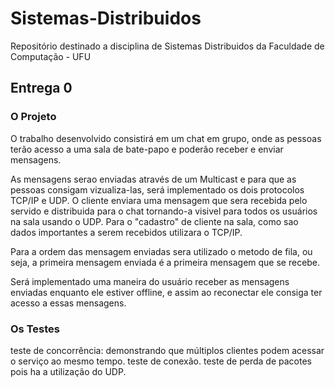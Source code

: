 # Sistemas-Distribuidos
Repositório destinado a disciplina de Sistemas Distribuidos da Faculdade de Computação - UFU

## Entrega 0

### O Projeto

O trabalho desenvolvido consistirá em um chat em grupo, onde as pessoas terão acesso a uma sala de bate-papo e poderão receber e enviar mensagens.

As mensagens serao enviadas através de um Multicast e para que as pessoas consigam vizualiza-las, será implementado os dois protocolos TCP/IP e UDP.
O cliente enviara uma mensagem que sera recebida pelo servido e distribuida para o chat tornando-a visivel para todos os usuários na sala usando o UDP.
Para o "cadastro" de cliente na sala, como sao dados importantes a serem recebidos utilizara o TCP/IP.

Para a ordem das mensagem enviadas sera utilizado o metodo de fila, ou seja, a primeira mensagem enviada é a primeira mensagem que se recebe.

Será implementado uma maneira do usuário receber as mensagens enviadas enquanto ele estiver offline, e assim ao reconectar ele consiga ter acesso a essas mensagens.

### Os Testes

teste de concorrência: demonstrando que múltiplos clientes podem acessar o serviço ao mesmo tempo.
teste de conexão.
teste de perda de pacotes pois ha a utilização do UDP.
